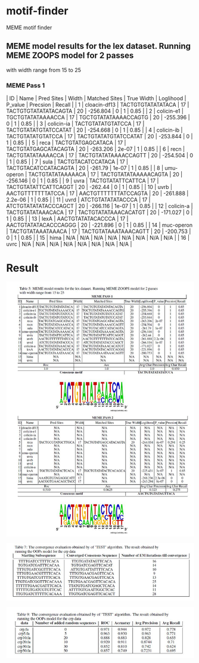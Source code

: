 # motif-finder
 MEME motif finder



## MEME model results for the lex dataset. Running MEME ZOOPS model for 2 passes
with width range from 15 to 25
### MEME Pass 1
| ID |     Name     |    Pred Sites     | Width |    Matched Sites     | True Width | Loglihood | P\_value | Precsion | Recall |
| 1  | cloacin-df13 | TACTGTGTATATATACA |  17   | TACTGTGTATATATACAGTA |     20     | \-256.804 |    0     |    1     |  0.85  |
| 2  |  colicin-e1  | TGCTGTATATAAAACCA |  17   | TGCTGTATATAAAACCAGTG |     20     | \-255.396 |    0     |    1     |  0.85  |
| 3  |  colicin-ia  | TACTGTATATGTATCCA |  17   | TACTGTATATGTATCCATAT |     20     | \-254.668 |    0     |    1     |  0.85  |
| 4  |  colicin-ib  | TACTGTATATGTATCCA |  17   | TACTGTATATGTATCCATAT |     20     | \-253.844 |    0     |    1     |  0.85  |
| 5  |     reca     | TACTGTATGAGCATACA |  17   | TACTGTATGAGCATACAGTA |     20     | \-263.206 |  2e-07   |    1     |  0.85  |
| 6  |     recn     | TACTGTATATAAAACCA |  17   | TACTGTATATAAAACCAGTT |     20     | \-254.504 |    0     |    1     |  0.85  |
| 7  |     sula     | TACTGTACATCCATACA |  17   | TACTGTACATCCATACAGTA |     20     | \-261.79  |  1e-07   |    1     |  0.85  |
| 8  |  umu-operon  | TACTGTATATAAAAACA |  17   | TACTGTATATAAAAACAGTA |     20     | \-256.146 |    0     |    1     |  0.85  |
| 9  |     uvra     | TACTGTATATTCATTCA |  17   | TACTGTATATTCATTCAGGT |     20     | \-262.44  |    0     |    1     |  0.85  |
| 10 |     uvrb     | AACTGTTTTTTTATCCA |  17   | AACTGTTTTTTTATCCAGTA |     20     | \-261.888 | 2.2e-06  |    1     |  0.85  |
| 11 |     uvrd     | ATCTGTATATATACCCA |  17   | ATCTGTATATATACCCAGCT |     20     | \-266.116 |  1e-07   |    1     |  0.85  |
| 12 |  colicin-a   | TACTGTATATAAACACA |  17   | TACTGTATATAAACACATGT |     20     | \-171.027 |    0     |    1     |  0.85  |
| 13 |     lexA     | AACTGTATATACACCCA |  17   | AACTGTATATACACCCAGGG |     20     | \-221.896 |    0     |    1     |  0.85  |
| 14 |  muc-operon  | TACTGTATAAATAAACA |  17   | TACTGTATAAATAAACAGTT |     20     | \-200.753 |    0     |    1     |  0.85  |
| 15 |     hima     |        N/A        |  N/A  |         N/A          |    N/A     |    N/A    |   N/A    |   N/A    |  N/A   |
| 16 |     uvrc     |        N/A        |  N/A  |         N/A          |    N/A     |    N/A    |   N/A    |   N/A    |  N/A   |


# Result
![report1](figure/report1.jpg)

![report1](figure/report2.jpg)

![report1](figure/report3.jpg)
